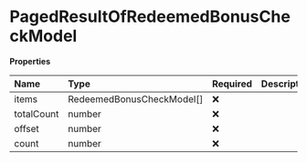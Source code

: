 # PagedResultOfRedeemedBonusCheckModel

**Properties**

| Name       | Type                      | Required | Description |
| :--------- | :------------------------ | :------- | :---------- |
| items      | RedeemedBonusCheckModel[] | ❌       |             |
| totalCount | number                    | ❌       |             |
| offset     | number                    | ❌       |             |
| count      | number                    | ❌       |             |

<!-- This file was generated by liblab | https://liblab.com/ -->
